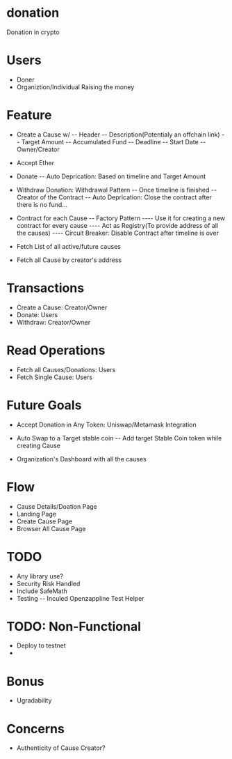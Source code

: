 # donation
Donation in crypto

# Users
- Doner 
- Organiztion/Individual Raising the money

# Feature
- Create a Cause w/
-- Header
-- Description(Potentialy an offchain link)
-- Target Amount
-- Accumulated Fund
-- Deadline
-- Start Date
-- Owner/Creator

- Accept Ether

- Donate
-- Auto Deprication: Based on timeline and Target Amount

- Withdraw Donation: Withdrawal Pattern
-- Once timeline is finished
-- Creator of the Contract
-- Auto Deprication: Close the contract after there is no fund...

- Contract for each Cause
-- Factory Pattern
---- Use it for creating a new contract for every cause 
---- Act as Registry(To provide address of all the causes)
---- Circuit Breaker: Disable Contract after timeline is over

- Fetch List of all active/future causes
- Fetch all Cause by creator's address

# Transactions
- Create a Cause: Creator/Owner
- Donate: Users
- Withdraw: Creator/Owner
# Read Operations
- Fetch all Causes/Donations: Users
- Fetch Single Cause: Users

# Future Goals
- Accept Donation in Any Token: Uniswap/Metamask Integration
- Auto Swap to a Target stable coin
-- Add target Stable Coin token while creating Cause

- Organization's Dashboard with all the causes

# Flow
- Cause Details/Doation Page
- Landing Page
- Create Cause Page
- Browser All Cause Page

# TODO
- Any library use?
- Security Risk Handled
- Include SafeMath
- Testing
-- Inculed Openzappline Test Helper

# TODO: Non-Functional
- Deploy to testnet
- 

# Bonus
- Ugradability

# Concerns
- Authenticity of Cause Creator?